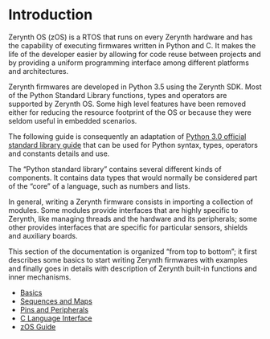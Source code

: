 # Introduction

Zerynth OS (zOS) is a RTOS that runs on every Zerynth hardware and has the capability of executing firmwares written in Python and C. It makes the life of the developer easier by allowing for code reuse between projects and by providing a uniform programming interface among different platforms and architectures. 


Zerynth firmwares are developed in Python 3.5 using the Zerynth SDK. Most of the Python Standard Library functions, types and operators are supported by Zerynth OS. Some high level features have been removed either for reducing the resource footprint of the OS or because they were seldom useful in embedded scenarios. 

The following guide is consequently an adaptation of [Python 3.0 official standard library guide](https://docs.python.org/3/library/index.html) that can be used for Python syntax, types, operators and constants details and use.

The “Python standard library” contains several different kinds of components. It contains data types that would normally be considered part of the “core” of a language, such as numbers and lists. 


In general, writing a Zerynth firmware consists in importing a collection of modules. Some modules provide interfaces that are highly specific to Zerynth, like managing threads and the hardware and its peripherals; some other provides interfaces that are specific for particular sensors, shields and auxiliary boards.

This section of the documentation is organized “from top to bottom”; it first describes some basics to start writing Zerynth firmwares with examples and finally goes in details with description of Zerynth built-in functions and inner mechanisms.

* [Basics](basics.md)
* [Sequences and Maps](seqmap.md)
* [Pins and Peripherals](pinmap.md)
* [C Language Interface](clang.md)
* [zOS Guide](os.md)


